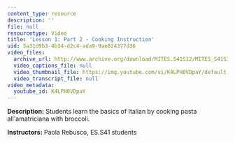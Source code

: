 ```yaml
---
content_type: resource
description: ''
file: null
resourcetype: Video
title: 'Lesson 1: Part 2 - Cooking Instruction'
uid: 3a31d9b3-4b34-d2c4-ada9-9ae824377d36
video_files:
  archive_url: http://www.archive.org/download/MITES.S41S12/MITES_S41S12_Lesson1_Part2_300k.mp4
  video_captions_file: null
  video_thumbnail_file: https://img.youtube.com/vi/K4LPH0VDpaY/default.jpg
  video_transcript_file: null
video_metadata:
  youtube_id: K4LPH0VDpaY
---
```


**Description:** Students learn the basics of Italian by cooking pasta all'amatriciana with broccoli.

**Instructors:** Paola Rebusco, ES.S41 students